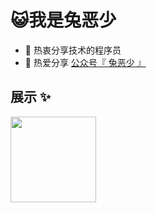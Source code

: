 # 😺我是兔恶少


- 🐧 热衷分享技术的程序员
- 🌱 热爱分享 <a href="" target="_blank">公众号『 兔恶少 』</a>


## 展示 ✨

<img align="" height="137px" src="https://github-readme-stats.vercel.app/api?username=TuEShao&hide_title=true&hide_border=true&show_icons=true&include_all_commits=true&line_height=21&bg_color=0,EC6C6C,FFD479,FFFC79,73FA79&theme=graywhite&locale=cn" />
